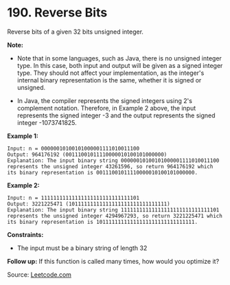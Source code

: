 # 190. Reverse Bits

Reverse bits of a given 32 bits unsigned integer.

**Note:**

- Note that in some languages, such as Java, there is no unsigned integer type. In this case, both input and output will be given as a signed integer type. They should not affect your implementation, as the integer's internal binary representation is the same, whether it is signed or unsigned.

- In Java, the compiler represents the signed integers using 2's complement notation. Therefore, in Example 2 above, the input represents the signed integer -3 and the output represents the signed integer -1073741825.

**Example 1:**
```
Input: n = 00000010100101000001111010011100
Output: 964176192 (00111001011110000010100101000000)
Explanation: The input binary string 00000010100101000001111010011100 represents the unsigned integer 43261596, so return 964176192 which its binary representation is 00111001011110000010100101000000.
```

**Example 2:**
```
Input: n = 11111111111111111111111111111101
Output: 3221225471 (10111111111111111111111111111111)
Explanation: The input binary string 11111111111111111111111111111101 represents the unsigned integer 4294967293, so return 3221225471 which its binary representation is 10111111111111111111111111111111.
```

**Constraints:**

- The input must be a binary string of length 32

 

**Follow up:** If this function is called many times, how would you optimize it?

Source: [Leetcode.com](https://leetcode.com/problems/reverse-bits/)